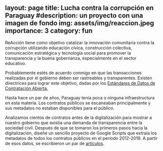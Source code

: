 layout: page
title: Lucha contra la corrupción en Paraguay
#description: un proyecto con una imagen de fondo
img: assets/img/reaccion.jpeg
importance: 3
category: fun
---

ReAcción tiene como objetivo catalizar la innovación comunitaria contra la corrupción utilizando educación cívica, construcción colectiva, comunicación estratégica y tecnología social para promover la transparencia y la buena gobernanza, especialmente en el sector educativo.

Probablemente estés de acuerdo conmigo en que las transacciones realizadas por el gobierno deben ser rastreables y transparentes. Existen directrices para lograr este objetivo, dadas por los
<a href="https://standard.open-contracting.org/latest/en/">Estándares de Datos de Contratación Abierta.</a>

Hasta hace un par de años, Paraguay tenía poca o ninguna infraestructura en esta materia. Los contratos públicos se escaneaban principalmente y sus metadatos no estaban disponibles para el público.

Analizamos cientos de contratos antes de la digitalización para mostrar a nuestro gobierno que existía una demanda de transparencia entre la sociedad civil.
Después de que se tomaron los primeros pasos hacia la digitalización, diseñé un sencillo proyecto de Google Scripts que extraía los metadatos de todos los contratos públicos en el período 2012-2019. A partir de esos datos, se escribieron un par de <a href="https://reaccion.org.py/publicaciones/#investigaciones">artículos</a>.